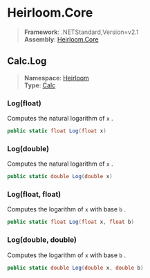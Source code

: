 # Heirloom.Core

> **Framework**: .NETStandard,Version=v2.1  
> **Assembly**: [Heirloom.Core][0]  

## Calc.Log

> **Namespace**: [Heirloom][0]  
> **Type**: [Calc][1]  

### Log(float)

Computes the natural logarithm of `x` .

```cs
public static float Log(float x)
```

### Log(double)

Computes the natural logarithm of `x` .

```cs
public static double Log(double x)
```

### Log(float, float)

Computes the logarithm of `x` with base `b` .

```cs
public static float Log(float x, float b)
```

### Log(double, double)

Computes the logarithm of `x` with base `b` .

```cs
public static double Log(double x, double b)
```

[0]: ../../../Heirloom.Core.md
[1]: ../Calc.md
